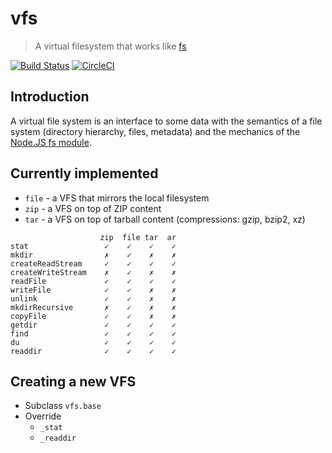 # vfs
> A virtual filesystem that works like [fs](http://nodejs.org/api/fs.html)

[![Build Status](https://travis-ci.org/kba/vfs.svg?branch=master)](https://travis-ci.org/kba/vfs)
[![CircleCI](https://circleci.com/gh/kba/vfs.svg?style=svg)](https://circleci.com/gh/kba/vfs)

## Introduction

A virtual file system is an interface to some data with the semantics of a file
system (directory hierarchy, files, metadata) and the mechanics of the [Node.JS
fs module](http://nodejs.org/api/fs.html).

## Currently implemented

* `file` - a VFS that mirrors the local filesystem
* `zip` - a VFS on top of ZIP content
* `tar` - a VFS on top of tarball content (compressions: gzip, bzip2, xz)

<!-- BEGIN-EVAL nodejs test/z.smoke.test.js|sed -e 's/\x1b.[0-9]*m//g' -e '1,3d' |head -n -4 -->
	                    zip  file tar  ar   
	stat                 ✓    ✓    ✓    ✓   
	mkdir                ✗    ✓    ✗    ✗   
	createReadStream     ✓    ✓    ✓    ✓   
	createWriteStream    ✗    ✓    ✗    ✗   
	readFile             ✓    ✓    ✓    ✓   
	writeFile            ✓    ✓    ✗    ✗   
	unlink               ✓    ✓    ✗    ✗   
	mkdirRecursive       ✗    ✓    ✗    ✗   
	copyFile             ✓    ✓    ✗    ✗   
	getdir               ✓    ✓    ✓    ✓   
	find                 ✓    ✓    ✓    ✓   
	du                   ✓    ✓    ✓    ✓   
	readdir              ✓    ✓    ✓    ✓   

<!-- END-EVAL -->

## Creating a new VFS

* Subclass `vfs.base`
* Override
  * `_stat`
  * `_readdir`
